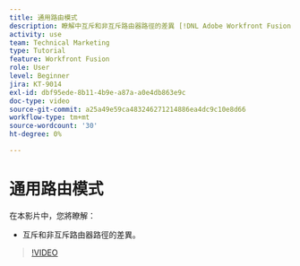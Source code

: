 ```yaml
---
title: 通用路由模式
description: 瞭解中互斥和非互斥路由器路徑的差異 [!DNL Adobe Workfront Fusion].
activity: use
team: Technical Marketing
type: Tutorial
feature: Workfront Fusion
role: User
level: Beginner
jira: KT-9014
exl-id: dbf95ede-8b11-4b9e-a87a-a0e4db863e9c
doc-type: video
source-git-commit: a25a49e59ca483246271214886ea4dc9c10e8d66
workflow-type: tm+mt
source-wordcount: '30'
ht-degree: 0%

---
```


# 通用路由模式

在本影片中，您將瞭解：

* 互斥和非互斥路由器路徑的差異。

>[!VIDEO](https://video.tv.adobe.com/v/335273/?quality=12&learn=on)
